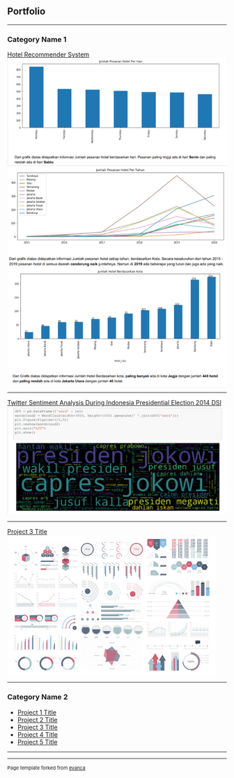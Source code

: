 ## Portfolio

---

### Category Name 1 

[Hotel Recommender System](/sample_page)
<img src="images/Preview Recommender.png?raw=true"/>

---
[Twitter Sentiment Analysis During Indonesia Presidential Election 2014 DSI](/pdf/sample_presentation.pdf)
<img src="images/Preview Sentiment Analysis.jpg?raw=true"/>

---
[Project 3 Title](http://example.com/)
<img src="images/dummy_thumbnail.jpg?raw=true"/>

---

### Category Name 2

- [Project 1 Title](http://example.com/)
- [Project 2 Title](http://example.com/)
- [Project 3 Title](http://example.com/)
- [Project 4 Title](http://example.com/)
- [Project 5 Title](http://example.com/)

---




---
<p style="font-size:11px">Page template forked from <a href="https://github.com/evanca/quick-portfolio">evanca</a></p>
<!-- Remove above link if you don't want to attibute -->
